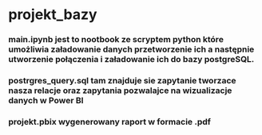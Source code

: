 ﻿# projekt_bazy

### main.ipynb jest to nootbook ze scryptem python które umożliwia załadowanie danych przetworzenie ich a następnie utworzenie połączenia i załadowanie ich do bazy postgreSQL.

### postrgres_query.sql tam znajduje sie zapytanie tworzace nasza relacje oraz zapytania pozwalajce na wizualizacje danych w Power BI

### projekt.pbix wygenerowany raport w formacie .pdf
